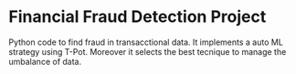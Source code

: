 # Financial Fraud Detection Project
Python code to find fraud in transacctional data. It implements a auto ML strategy using T-Pot. Moreover it selects the best tecnique to manage the umbalance of data.
